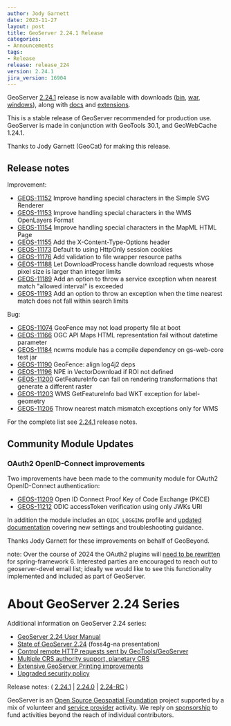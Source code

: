 ```yaml
---
author: Jody Garnett
date: 2023-11-27
layout: post
title: GeoServer 2.24.1 Release
categories:
- Announcements
tags:
- Release
release: release_224
version: 2.24.1
jira_version: 16904
--- 
```


GeoServer [2.24.1](/release/2.24.1/) release is now available
with downloads
([bin](https://sourceforge.net/projects/geoserver/files/GeoServer/2.24.1/geoserver-2.24.1-bin.zip/download),
[war](https://sourceforge.net/projects/geoserver/files/GeoServer/2.24.1/geoserver-2.24.1-war.zip/download),
[windows](https://sourceforge.net/projects/geoserver/files/GeoServer/2.24.1/GeoServer-2.24.1-winsetup.exe/download)), along with 
[docs](https://sourceforge.net/projects/geoserver/files/GeoServer/2.24.1/geoserver-2.24.1-htmldoc.zip/download) and
[extensions](https://sourceforge.net/projects/geoserver/files/GeoServer/2.24.1/extensions/).

This is a stable release of GeoServer recommended for production use.
GeoServer  is made in conjunction with GeoTools 30.1, and GeoWebCache 1.24.1. 

Thanks to Jody Garnett (GeoCat) for making this release.

## Release notes

Improvement:

* [GEOS-11152](https://osgeo-org.atlassian.net//browse/GEOS-11152) Improve handling special characters in the Simple SVG Renderer
* [GEOS-11153](https://osgeo-org.atlassian.net//browse/GEOS-11153) Improve handling special characters in the WMS OpenLayers Format
* [GEOS-11154](https://osgeo-org.atlassian.net//browse/GEOS-11154) Improve handling special characters in the MapML HTML Page
* [GEOS-11155](https://osgeo-org.atlassian.net//browse/GEOS-11155) Add the X-Content-Type-Options header
* [GEOS-11173](https://osgeo-org.atlassian.net//browse/GEOS-11173) Default to using HttpOnly session cookies
* [GEOS-11176](https://osgeo-org.atlassian.net//browse/GEOS-11176) Add validation to file wrapper resource paths
* [GEOS-11188](https://osgeo-org.atlassian.net//browse/GEOS-11188) Let DownloadProcess handle download requests whose pixel size is larger than integer limits
* [GEOS-11189](https://osgeo-org.atlassian.net//browse/GEOS-11189) Add an option to throw a service exception when nearest match "allowed interval" is exceeded
* [GEOS-11193](https://osgeo-org.atlassian.net//browse/GEOS-11193) Add an option to throw an exception when the time nearest match does not fall within search limits

Bug:

* [GEOS-11074](https://osgeo-org.atlassian.net//browse/GEOS-11074) GeoFence may not load property file at boot
* [GEOS-11166](https://osgeo-org.atlassian.net//browse/GEOS-11166) OGC API Maps HTML representation fail without datetime parameter
* [GEOS-11184](https://osgeo-org.atlassian.net//browse/GEOS-11184) ncwms module has a compile dependency on gs-web-core test jar 
* [GEOS-11190](https://osgeo-org.atlassian.net//browse/GEOS-11190) GeoFence: align log4j2 deps
* [GEOS-11196](https://osgeo-org.atlassian.net//browse/GEOS-11196) NPE in VectorDownload if ROI not defined
* [GEOS-11200](https://osgeo-org.atlassian.net//browse/GEOS-11200) GetFeatureInfo can fail on rendering transformations that generate a different raster
* [GEOS-11203](https://osgeo-org.atlassian.net//browse/GEOS-11203) WMS GetFeatureInfo bad WKT exception for label-geometry
* [GEOS-11206](https://osgeo-org.atlassian.net//browse/GEOS-11206) Throw nearest match mismatch exceptions only for WMS

For the complete list see [2.24.1](https://github.com/geoserver/geoserver/releases/tag/2.24.1) release notes. 

## Community Module Updates

### OAuth2 OpenID-Connect improvements

Two improvements have been made to the community module for OAuth2 OpenID-Connect authentication:

* [GEOS-11209](https://osgeo-org.atlassian.net//browse/GEOS-11209) Open ID Connect Proof Key of Code Exchange (PKCE)
* [GEOS-11212](https://osgeo-org.atlassian.net//browse/GEOS-11212) ODIC accessToken verification using only JWKs URI

In addition the module includes an ``OIDC_LOGGING`` profile and [updated documentation](https://docs.geoserver.org/stable/en/user/community/oauth2/oidc.html) covering new settings and troubleshooting guidance.

Thanks Jody Garnett for these improvements on behalf of GeoBeyond.

note: Over the course of 2024 the OAuth2 plugins will [need to be rewritten](https://github.com/geoserver/geoserver/wiki/Jakarta-EE) for spring-framework 6. Interested parties are encouraged to reach out to geoserver-devel email list; ideally we would like to see this functionality implemented and included as part of GeoServer.

# About GeoServer 2.24 Series

Additional information on GeoServer 2.24 series:

* [GeoServer 2.24 User Manual](https://docs.geoserver.org/2.24.x/en/user/)
* [State of GeoServer 2.24](https://docs.google.com/presentation/d/1clOEsaUBzVVXZqCUHWvbyxPRAgRjSbmsOtCk06Zi068/edit?usp=share_link) (foss4g-na presentation)
* [Control remote HTTP requests sent by GeoTools/GeoServer](https://github.com/geoserver/geoserver/wiki/GSIP-218)
* [Multiple CRS authority support, planetary CRS](https://github.com/geoserver/geoserver/wiki/GSIP-219)
* [Extensive GeoServer Printing improvements](https://docs.geoserver.org/stable/en/user/extensions/printing/configuration.html)
* [Upgraded security policy](https://github.com/geoserver/geoserver/wiki/GSIP-220)

Release notes:
( [2.24.1](https://github.com/geoserver/geoserver/releases/tag/2.24.1)
| [2.24.0](https://github.com/geoserver/geoserver/releases/tag/2.24.0)
| [2.24-RC](https://github.com/geoserver/geoserver/releases/tag/2.24-RC)
) 

GeoServer is an [Open Source Geospatial Foundation](https://www.osgeo.org/projects/geoserver/) project supported by a mix of volunteer and [service provider](http://localhost:4000/support/) activity. We reply on [sponsorship](http://localhost:4000/sponsor/) to fund activities beyond the reach of individual contributors.